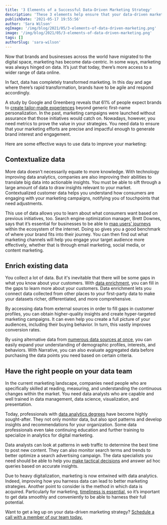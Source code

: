 ```yaml
---
title: '3 Elements of a Successful Data-Driven Marketing Strategy'
description: 'These 3 elements help ensure that your data-driven marketing efforts are precise and impactful enough to generate returns.'
publishDate: '2021-05-17 19:55:56'
author: 'Sara Wilson'
ogImage: '/img/blog/2021/05/3-elements-of-data-driven-marketing.png'
image: '/img/blog/2021/05/3-elements-of-data-driven-marketing.png'
tags: []
authorSlug: 'sara-wilson'
---
```

Now that brands and businesses across the world have migrated to the digital space, marketing has become data-centric. In some ways, marketing was always hinged on data. It’s just that today, there’s more access to a wider range of data online.

In fact, data has completely transformed marketing. In this day and age where there’s rapid transformation, brands have to be agile and respond accordingly.

A study by Google and Greenberg reveals that 61% of people expect brands to [create tailor-made experiences](https://brandequity.economictimes.indiatimes.com/news/marketing/why-is-hyper-personalization-imperative-for-brands-to-drive-successful-user-engagement/81837742) beyond generic first-name personalization. In the past, marketing campaigns were launched without assurance that those initiatives would catch on. Nowadays, however, you need metrics to prove the value in your strategies. You need data to ensure that your marketing efforts are precise and impactful enough to generate brand interest and engagement.

Here are some effective ways to use data to improve your marketing:

Contextualize data
------------------

More data doesn’t necessarily equate to more knowledge. With technology improving data analytics, companies are also improving their abilities to translate big data into actionable insights. You must be able to sift through a large amount of data to draw insights relevant to your market. Contextualized customer data helps you understand how consumers are engaging with your marketing campaigns, notifying you of touchpoints that need adjustments.

This use of data allows you to learn about what consumers want based on previous initiatives, too. Search engine optimization manager, Brett Downes, says that it’s essential for businesses to be able to [map users’ journeys](https://www.businessnewsdaily.com/10625-businesses-collecting-data.html) within the ecosystem of the internet. Doing so gives you a good benchmark of where your brand fits into their journey. You can then find out what marketing channels will help you engage your target audience more effectively, whether that is through email marketing, social media, or content marketing.

Enrich existing data
--------------------

You collect a lot of data. But it's inevitable that there will be some gaps in what you know about your customers. With [data enrichment](/data-enrichment), you can fill in the gaps to learn more about your customers. Data enrichment lets you connect data collected from other places to your first-party data to make your datasets richer, differentiated, and more comprehensive.

By accessing data from external sources in order to fill gaps in customer profiles, you can obtain higher-quality insights and create hyper-targeted marketing campaigns. It can even help you create a full picture of your audiences, including their buying behavior. In turn, this vastly improves conversion rates.

By using alternative data from [numerous data sources at once](https://www.narrative.io/data-marketplace), you can easily expand your understanding of demographic profiles, interests, and behaviors. With Narrative, you can also evaluate aggregated data before purchasing the data points you need based on certain criteria.

Have the right people on your data team
---------------------------------------

In the current marketing landscape, companies need people who are specifically skilled at reading, measuring, and understanding the continuous changes within the market. You need data analysts who are capable and well trained in data management, data science, visualization, and presentation.

Today, professionals with [data analytics degrees](https://online.maryville.edu/online-masters-degrees/business-data-analytics/careers/) have become highly sought-after. They not only monitor data, but also spot patterns and develop insights and recommendations for your organization. Some data professionals even take continuing education and further training to specialize in analytics for digital marketing.

Data analysts can look at patterns in web traffic to determine the best time to post new content. They can also monitor search terms and trends to better optimize a search advertising campaign. The data specialists you need should be able to help you [make tactical decisions](https://www.cio.com/article/3439818/what-is-a-data-analyst-a-key-role-for-data-driven-business-decisions.html) and answer ad hoc queries based on accurate insights.

Due to heavy digitalization, marketing is now entwined with data analytics. Indeed, improving how you harness data can lead to better marketing strategies. Another point to consider is the method in which data is acquired. Particularly for marketing, [timeliness is essential](/speed-matters), so it’s important to get data smoothly and conveniently to be able to harness their full potential.

Want to get a leg up on your data-driven marketing strategy? [Schedule a call with a member of our team today.](https://www.narrative.io/demo)
